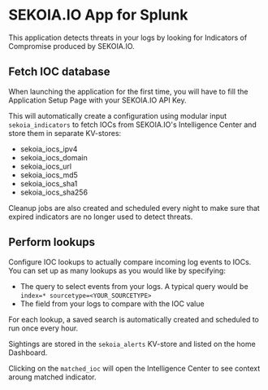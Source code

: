 # SEKOIA.IO App for Splunk

This application detects threats in your logs by looking for Indicators of Compromise produced by SEKOIA.IO.

## Fetch IOC database

When launching the application for the first time, you will have to fill the Application Setup Page with your SEKOIA.IO API Key.

This will automatically create a configuration using modular input `sekoia_indicators` to fetch IOCs from SEKOIA.IO's Intelligence Center
and store them in separate KV-stores:

* sekoia_iocs_ipv4
* sekoia_iocs_domain
* sekoia_iocs_url
* sekoia_iocs_md5
* sekoia_iocs_sha1
* sekoia_iocs_sha256

Cleanup jobs are also created and scheduled every night to make sure that expired indicators are no longer used to detect threats.

## Perform lookups

Configure IOC lookups to actually compare incoming log events to IOCs. You can set up as many lookups as you would like by specifying:

* The query to select events from your logs. A typical query would be `index=* sourcetype=<YOUR_SOURCETYPE>`
* The field from your logs to compare with the IOC value

For each lookup, a saved search is automatically created and scheduled to run once every hour.

Sightings are stored in the `sekoia_alerts` KV-store and listed on the home Dashboard.

Clicking on the `matched_ioc` will open the Intelligence Center to see context aroung matched indicator.
